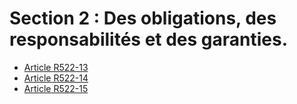 # Section 2 : Des obligations, des responsabilités et des garanties.

- [Article R522-13](article-r522-13.md)
- [Article R522-14](article-r522-14.md)
- [Article R522-15](article-r522-15.md)
